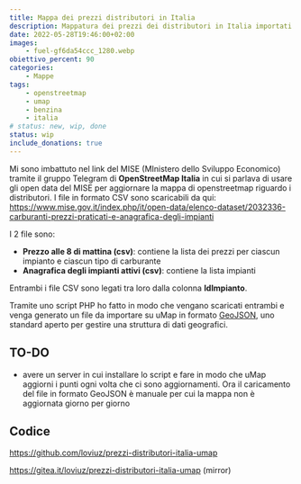 ```yaml
---
title: Mappa dei prezzi distributori in Italia
description: Mappatura dei prezzi dei distributori in Italia importati dai dati ufficiali del MISE (MInistero dello Sviluppo Economico) dal formato CSV
date: 2022-05-28T19:46:00+02:00
images:
    - fuel-gf6da54ccc_1280.webp
obiettivo_percent: 90
categories:
    - Mappe
tags:
    - openstreetmap
    - umap
    - benzina
    - italia
# status: new, wip, done
status: wip
include_donations: true
---
```


Mi sono imbattuto nel link del MISE (MInistero dello Sviluppo Economico) tramite il gruppo Telegram di **OpenStreetMap Italia** in cui si parlava di usare gli open data del MISE per aggiornare la mappa di openstreetmap riguardo i distributori.
I file in formato CSV sono scaricabili da qui: https://www.mise.gov.it/index.php/it/open-data/elenco-dataset/2032336-carburanti-prezzi-praticati-e-anagrafica-degli-impianti

I 2 file sono:
- **Prezzo alle 8 di mattina (csv)**: contiene la lista dei prezzi per ciascun impianto e ciascun tipo di carburante
- **Anagrafica degli impianti attivi (csv)**: contiene la lista impianti

Entrambi i file CSV sono legati tra loro dalla colonna **IdImpianto**.

Tramite uno script PHP ho fatto in modo che vengano scaricati entrambi e venga generato un file da importare su uMap in formato [GeoJSON](https://geojson.org/), uno standard aperto per gestire una struttura di dati geografici.

## TO-DO
- avere un server in cui installare lo script e fare in modo che uMap aggiorni i punti ogni volta che ci sono aggiornamenti. Ora il caricamento del file in formato GeoJSON è manuale per cui la mappa non è aggiornata giorno per giorno

## Codice
https://github.com/loviuz/prezzi-distributori-italia-umap

https://gitea.it/loviuz/prezzi-distributori-italia-umap (mirror)